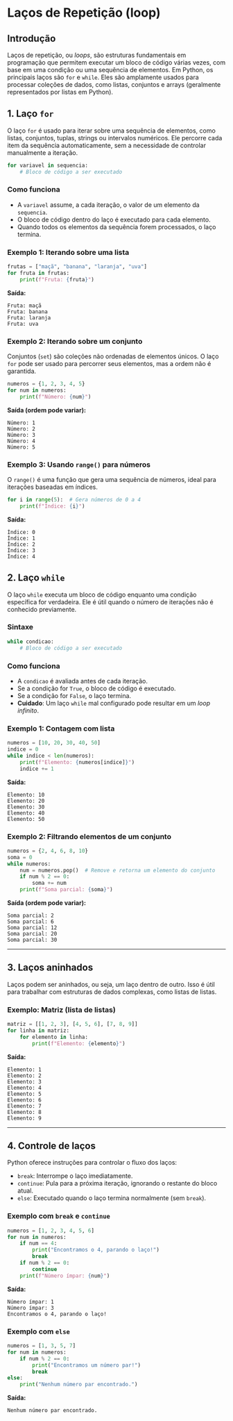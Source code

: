 # Laços de Repetição (loop)

## Introdução

Laços de repetição, ou *loops*, são estruturas fundamentais em programação que permitem executar um bloco de código várias vezes, com base em uma condição ou uma sequência de elementos. Em Python, os principais laços são `for` e `while`. Eles são amplamente usados para processar coleções de dados, como listas, conjuntos e arrays (geralmente representados por listas em Python).

## 1. Laço `for`

O laço `for` é usado para iterar sobre uma sequência de elementos, como listas, conjuntos, tuplas, strings ou intervalos numéricos. Ele percorre cada item da sequência automaticamente, sem a necessidade de controlar manualmente a iteração.

```python
for variavel in sequencia:
    # Bloco de código a ser executado
```

### Como funciona

- A `variavel` assume, a cada iteração, o valor de um elemento da `sequencia`.
- O bloco de código dentro do laço é executado para cada elemento.
- Quando todos os elementos da sequência forem processados, o laço termina.

### Exemplo 1: Iterando sobre uma lista

```python
frutas = ["maçã", "banana", "laranja", "uva"]
for fruta in frutas:
    print(f"Fruta: {fruta}")
```

**Saída:**

```plaintext
Fruta: maçã
Fruta: banana
Fruta: laranja
Fruta: uva
```

### Exemplo 2: Iterando sobre um conjunto

Conjuntos (`set`) são coleções não ordenadas de elementos únicos. O laço `for` pode ser usado para percorrer seus elementos, mas a ordem não é garantida.

```python
numeros = {1, 2, 3, 4, 5}
for num in numeros:
    print(f"Número: {num}")
```

**Saída (ordem pode variar):**

```plaintext
Número: 1
Número: 2
Número: 3
Número: 4
Número: 5
```

### Exemplo 3: Usando `range()` para números

O `range()` é uma função que gera uma sequência de números, ideal para iterações baseadas em índices.

```python
for i in range(5):  # Gera números de 0 a 4
    print(f"Índice: {i}")
```

**Saída:**

```plaintext
Índice: 0
Índice: 1
Índice: 2
Índice: 3
Índice: 4
```

## 2. Laço `while`

O laço `while` executa um bloco de código enquanto uma condição específica for verdadeira. Ele é útil quando o número de iterações não é conhecido previamente.

### Sintaxe

```python
while condicao:
    # Bloco de código a ser executado
```

### Como funciona

- A `condicao` é avaliada antes de cada iteração.
- Se a condição for `True`, o bloco de código é executado.
- Se a condição for `False`, o laço termina.
- **Cuidado**: Um laço `while` mal configurado pode resultar em um *loop infinito*.

### Exemplo 1: Contagem com lista

```python
numeros = [10, 20, 30, 40, 50]
indice = 0
while indice < len(numeros):
    print(f"Elemento: {numeros[indice]}")
    indice += 1
```

**Saída:**

```
Elemento: 10
Elemento: 20
Elemento: 30
Elemento: 40
Elemento: 50
```

### Exemplo 2: Filtrando elementos de um conjunto

```python
numeros = {2, 4, 6, 8, 10}
soma = 0
while numeros:
    num = numeros.pop()  # Remove e retorna um elemento do conjunto
    if num % 2 == 0:
        soma += num
    print(f"Soma parcial: {soma}")
```

**Saída (ordem pode variar):**

```plaintext
Soma parcial: 2
Soma parcial: 6
Soma parcial: 12
Soma parcial: 20
Soma parcial: 30
```

---

## 3. Laços aninhados

Laços podem ser aninhados, ou seja, um laço dentro de outro. Isso é útil para trabalhar com estruturas de dados complexas, como listas de listas.

### Exemplo: Matriz (lista de listas)

```python
matriz = [[1, 2, 3], [4, 5, 6], [7, 8, 9]]
for linha in matriz:
    for elemento in linha:
        print(f"Elemento: {elemento}")
```

**Saída:**

```
Elemento: 1
Elemento: 2
Elemento: 3
Elemento: 4
Elemento: 5
Elemento: 6
Elemento: 7
Elemento: 8
Elemento: 9
```

---

## 4. Controle de laços

Python oferece instruções para controlar o fluxo dos laços:

- `break`: Interrompe o laço imediatamente.
- `continue`: Pula para a próxima iteração, ignorando o restante do bloco atual.
- `else`: Executado quando o laço termina normalmente (sem `break`).

### Exemplo com `break` e `continue`

```python
numeros = [1, 2, 3, 4, 5, 6]
for num in numeros:
    if num == 4:
        print("Encontramos o 4, parando o laço!")
        break
    if num % 2 == 0:
        continue
    print(f"Número ímpar: {num}")
```

**Saída:**

```plaintext
Número ímpar: 1
Número ímpar: 3
Encontramos o 4, parando o laço!
```

### Exemplo com `else`

```python
numeros = [1, 3, 5, 7]
for num in numeros:
    if num % 2 == 0:
        print("Encontramos um número par!")
        break
else:
    print("Nenhum número par encontrado.")
```

**Saída:**

```plaintext
Nenhum número par encontrado.
```
